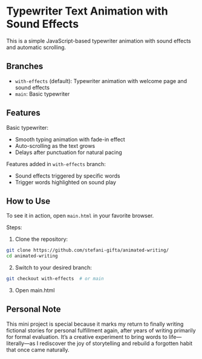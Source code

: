 # Typewriter Text Animation with Sound Effects

This is a simple JavaScript-based typewriter animation with sound effects and automatic scrolling.

## Branches

- `with-effects` (default): Typewriter animation with welcome page and sound effects
- `main`: Basic typewriter

## Features

Basic typewriter:
- Smooth typing animation with fade-in effect
- Auto-scrolling as the text grows
- Delays after punctuation for natural pacing

Features added in `with-effects` branch:
- Sound effects triggered by specific words
- Trigger words highlighted on sound play

## How to Use

To see it in action, open `main.html` in your favorite browser.

Steps:

1. Clone the repository:
```bash
git clone https://github.com/stefani-gifta/animated-writing/
cd animated-writing
```

2. Switch to your desired branch:
```bash
git checkout with-effects  # or main
```

3. Open main.html

## Personal Note

This mini project is special because it marks my return to finally writing fictional stories for personal fulfillment again, after years of writing primarily for formal evaluation.
It’s a creative experiment to bring words to life—literally—as I rediscover the joy of storytelling and rebuild a forgotten habit that once came naturally.
